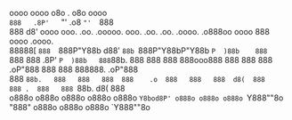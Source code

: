 oooo    oooo  o8o                                                        .    o8o  oooo                  
`888   .8P'   `"'                                                      .o8    `"'  `888                  
 888  d8'    oooo  ooo. .oo.    .ooooo.  ooo. .oo.  .oo.    .oooo.   .o888oo oooo   888  oooo   .oooo.   
 88888[      `888  `888P"Y88b  d88' `88b `888P"Y88bP"Y88b  `P  )88b    888   `888   888 .8P'   `P  )88b  
 888`88b.     888   888   888  888ooo888  888   888   888   .oP"888    888    888   888888.     .oP"888  
 888  `88b.   888   888   888  888    .o  888   888   888  d8(  888    888 .  888   888 `88b.  d8(  888  
o888o  o888o o888o o888o o888o `Y8bod8P' o888o o888o o888o `Y888""8o   "888" o888o o888o o888o `Y888""8o

<!--
**kinematika/kinematika** is a ✨ _special_ ✨ repository because its `README.md` (this file) appears on your GitHub profile.

Here are some ideas to get you started:

- 🔭 I’m currently working on ...
- 🌱 I’m currently learning ...
- 👯 I’m looking to collaborate on ...
- 🤔 I’m looking for help with ...
- 💬 Ask me about ...
- 📫 How to reach me: ...
- 😄 Pronouns: ...
- ⚡ Fun fact: ...
-->
